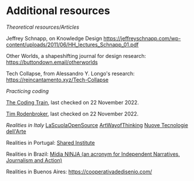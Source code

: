 # Additional resources

_Theoretical resources/Articles_

Jeffrey Schnapp, on Knowledge Design https://jeffreyschnapp.com/wp-content/uploads/2011/06/HH_lectures_Schnapp_01.pdf

Other Worlds, a shapeshifting journal for design research: https://buttondown.email/otherworlds

Tech Collapse, from Alessandro Y. Longo's research: https://reincantamento.xyz/Tech-Collapse


_Practicing coding_

[The Coding Train](https://thecodingtrain.com/), last checked on 22 November 2022.

[Tim Rodenbroker](https://timrodenbroeker.de/), last checked on 22 November 2022.


_Realities in Italy_
[LaScuolaOpenSource](https://www.lascuolaopensource.xyz/en/manifesto)
[ArtWayofThinking](https://www.artway.info/)
[Nuove Tecnologie dell'Arte](https://www.nuovetecnologiedellarte.it/)


Realities in Portugal:
[Shared Institute](https://shared.institute/design-systems/)

Realities in Brazil:
[Mídia NINJA (an acronym for Independent Narratives, Journalism
and Action)](https://midianinja.org/quem-somos/)


Realities in Buenos Aires:
https://cooperativadedisenio.com/

